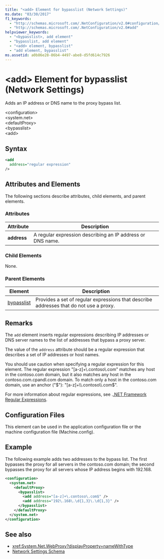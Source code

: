 ```yaml
---
title: "<add> Element for bypasslist (Network Settings)"
ms.date: "03/30/2017"
f1_keywords: 
  - "http://schemas.microsoft.com/.NetConfiguration/v2.0#configuration/system.net/defaultProxy/bypasslist/add"
  - "http://schemas.microsoft.com/.NetConfiguration/v2.0#add"
helpviewer_keywords: 
  - "<bypasslist>, add element"
  - "bypasslist, add element"
  - "<add> element, bypasslist"
  - "add element, bypasslist"
ms.assetid: a0b86e28-86b4-4497-abe8-d5fd614c7926
---
```

# \<add> Element for bypasslist (Network Settings)
Adds an IP address or DNS name to the proxy bypass list.  
  
 \<configuration>  
\<system.net>  
\<defaultProxy>  
\<bypasslist>  
\<add>  
  
## Syntax  
  
```xml  
<add   
  address="regular expression"   
/>  
```  
  
## Attributes and Elements  
 The following sections describe attributes, child elements, and parent elements.  
  
### Attributes  
  
|**Attribute**|**Description**|  
|-------------------|---------------------|  
|**address**|A regular expression describing an IP address or DNS name.|  
  
### Child Elements  
 None.  
  
### Parent Elements  
  
|**Element**|**Description**|  
|-----------------|---------------------|  
|[bypasslist](bypasslist-element-network-settings.md)|Provides a set of regular expressions that describe addresses that do not use a proxy.|  
  
## Remarks  
 The `add` element inserts regular expressions describing IP addresses or DNS server names to the list of addresses that bypass a proxy server.  
  
 The value of the `address` attribute should be a regular expression that describes a set of IP addresses or host names.  
  
 You should use caution when specifying a regular expression for this element. The regular expression "[a-z]+\\.contoso\\.com" matches any host in the contoso.com domain, but it also matches any host in the contoso.com.cpandl.com domain. To match only a host in the contoso.com domain, use an anchor ("$"): "[a-z]+\\.contoso\\.com$".  
  
 For more information about regular expressions, see .[.NET Framework Regular Expressions](../../../../standard/base-types/regular-expressions.md).  
  
## Configuration Files  
 This element can be used in the application configuration file or the machine configuration file (Machine.config).  
  
## Example  
 The following example adds two addresses to the bypass list. The first bypasses the proxy for all servers in the contoso.com domain; the second bypasses the proxy for all servers whose IP address begins with 192.168.  
  
```xml  
<configuration>  
  <system.net>  
    <defaultProxy>  
      <bypasslist>  
        <add address="[a-z]+\.contoso\.com$" />  
        <add address="192\.168\.\d{1,3}\.\d{1,3}" />  
      </bypasslist>  
    </defaultProxy>  
  </system.net>  
</configuration>  
```  
  
## See also

- <xref:System.Net.WebProxy?displayProperty=nameWithType>
- [Network Settings Schema](index.md)
